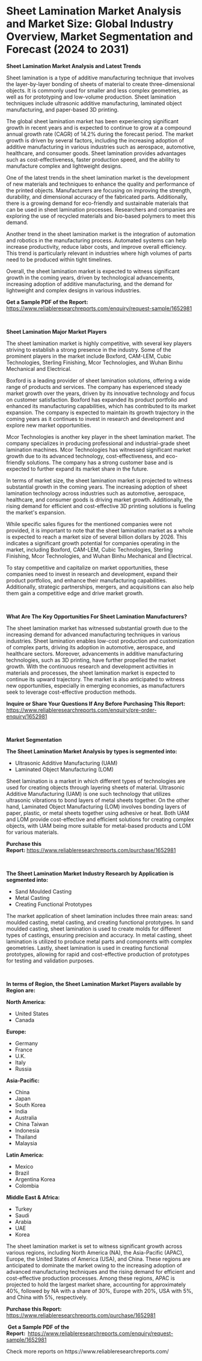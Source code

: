 <p><h1>Sheet Lamination Market Analysis and Market Size: Global Industry Overview, Market Segmentation and Forecast (2024 to 2031)</h1></p><p><strong>Sheet Lamination Market Analysis and Latest Trends</strong></p>
<p><p>Sheet lamination is a type of additive manufacturing technique that involves the layer-by-layer bonding of sheets of material to create three-dimensional objects. It is commonly used for smaller and less complex geometries, as well as for prototyping and low-volume production. Sheet lamination techniques include ultrasonic additive manufacturing, laminated object manufacturing, and paper-based 3D printing.</p><p>The global sheet lamination market has been experiencing significant growth in recent years and is expected to continue to grow at a compound annual growth rate (CAGR) of 14.2% during the forecast period. The market growth is driven by several factors, including the increasing adoption of additive manufacturing in various industries such as aerospace, automotive, healthcare, and consumer goods. Sheet lamination provides advantages such as cost-effectiveness, faster production speed, and the ability to manufacture complex and lightweight designs.</p><p>One of the latest trends in the sheet lamination market is the development of new materials and techniques to enhance the quality and performance of the printed objects. Manufacturers are focusing on improving the strength, durability, and dimensional accuracy of the fabricated parts. Additionally, there is a growing demand for eco-friendly and sustainable materials that can be used in sheet lamination processes. Researchers and companies are exploring the use of recycled materials and bio-based polymers to meet this demand.</p><p>Another trend in the sheet lamination market is the integration of automation and robotics in the manufacturing process. Automated systems can help increase productivity, reduce labor costs, and improve overall efficiency. This trend is particularly relevant in industries where high volumes of parts need to be produced within tight timelines.</p><p>Overall, the sheet lamination market is expected to witness significant growth in the coming years, driven by technological advancements, increasing adoption of additive manufacturing, and the demand for lightweight and complex designs in various industries.</p></p>
<p><strong>Get a Sample PDF of the Report:&nbsp;</strong> <a href="https://www.reliableresearchreports.com/enquiry/request-sample/1652981">https://www.reliableresearchreports.com/enquiry/request-sample/1652981</a></p>
<p>&nbsp;</p>
<p><strong>Sheet Lamination Major Market Players</strong></p>
<p><p>The sheet lamination market is highly competitive, with several key players striving to establish a strong presence in the industry. Some of the prominent players in the market include Boxford, CAM-LEM, Cubic Technologies, Sterling Finishing, Mcor Technologies, and Wuhan Binhu Mechanical and Electrical.</p><p>Boxford is a leading provider of sheet lamination solutions, offering a wide range of products and services. The company has experienced steady market growth over the years, driven by its innovative technology and focus on customer satisfaction. Boxford has expanded its product portfolio and enhanced its manufacturing capabilities, which has contributed to its market expansion. The company is expected to maintain its growth trajectory in the coming years as it continues to invest in research and development and explore new market opportunities.</p><p>Mcor Technologies is another key player in the sheet lamination market. The company specializes in producing professional and industrial-grade sheet lamination machines. Mcor Technologies has witnessed significant market growth due to its advanced technology, cost-effectiveness, and eco-friendly solutions. The company has a strong customer base and is expected to further expand its market share in the future.</p><p>In terms of market size, the sheet lamination market is projected to witness substantial growth in the coming years. The increasing adoption of sheet lamination technology across industries such as automotive, aerospace, healthcare, and consumer goods is driving market growth. Additionally, the rising demand for efficient and cost-effective 3D printing solutions is fueling the market's expansion.</p><p>While specific sales figures for the mentioned companies were not provided, it is important to note that the sheet lamination market as a whole is expected to reach a market size of several billion dollars by 2026. This indicates a significant growth potential for companies operating in the market, including Boxford, CAM-LEM, Cubic Technologies, Sterling Finishing, Mcor Technologies, and Wuhan Binhu Mechanical and Electrical.</p><p>To stay competitive and capitalize on market opportunities, these companies need to invest in research and development, expand their product portfolios, and enhance their manufacturing capabilities. Additionally, strategic partnerships, mergers, and acquisitions can also help them gain a competitive edge and drive market growth.</p></p>
<p>&nbsp;</p>
<p><strong>What Are The Key Opportunities For Sheet Lamination Manufacturers?</strong></p>
<p><p>The sheet lamination market has witnessed substantial growth due to the increasing demand for advanced manufacturing techniques in various industries. Sheet lamination enables low-cost production and customization of complex parts, driving its adoption in automotive, aerospace, and healthcare sectors. Moreover, advancements in additive manufacturing technologies, such as 3D printing, have further propelled the market growth. With the continuous research and development activities in materials and processes, the sheet lamination market is expected to continue its upward trajectory. The market is also anticipated to witness new opportunities, especially in emerging economies, as manufacturers seek to leverage cost-effective production methods.</p></p>
<p><strong>Inquire or Share Your Questions If Any Before Purchasing This Report:</strong> <a href="https://www.reliableresearchreports.com/enquiry/pre-order-enquiry/1652981">https://www.reliableresearchreports.com/enquiry/pre-order-enquiry/1652981</a></p>
<p>&nbsp;</p>
<p><strong>Market Segmentation</strong></p>
<p><strong>The Sheet Lamination Market Analysis by types is segmented into:</strong></p>
<p><ul><li>Ultrasonic Additive Manufacturing (UAM)</li><li>Laminated Object Manufacturing (LOM)</li></ul></p>
<p><p>Sheet lamination is a market in which different types of technologies are used for creating objects through layering sheets of material. Ultrasonic Additive Manufacturing (UAM) is one such technology that utilizes ultrasonic vibrations to bond layers of metal sheets together. On the other hand, Laminated Object Manufacturing (LOM) involves bonding layers of paper, plastic, or metal sheets together using adhesive or heat. Both UAM and LOM provide cost-effective and efficient solutions for creating complex objects, with UAM being more suitable for metal-based products and LOM for various materials.</p></p>
<p><strong>Purchase this Report:&nbsp;</strong><a href="https://www.reliableresearchreports.com/purchase/1652981">https://www.reliableresearchreports.com/purchase/1652981</a></p>
<p>&nbsp;</p>
<p><strong>The Sheet Lamination Market Industry Research by Application is segmented into:</strong></p>
<p><ul><li>Sand Moulded Casting</li><li>Metal Casting</li><li>Creating Functional Prototypes</li></ul></p>
<p><p>The market application of sheet lamination includes three main areas: sand moulded casting, metal casting, and creating functional prototypes. In sand moulded casting, sheet lamination is used to create molds for different types of castings, ensuring precision and accuracy. In metal casting, sheet lamination is utilized to produce metal parts and components with complex geometries. Lastly, sheet lamination is used in creating functional prototypes, allowing for rapid and cost-effective production of prototypes for testing and validation purposes.</p></p>
<p>&nbsp;</p>
<p><strong>In terms of Region, the Sheet Lamination Market Players available by Region are:</strong></p>
<p>
    <p> <strong> North America: </strong>
        <ul>
            <li>United States</li>
            <li>Canada</li>
        </ul>
        </p> 
    <p> <strong> Europe: </strong>
        <ul>
            <li>Germany</li>
            <li>France</li>
            <li>U.K.</li>
            <li>Italy</li>
            <li>Russia</li>
        </ul>
        </p> 
    <p> <strong> Asia-Pacific: </strong>
        <ul>
            <li>China</li>
            <li>Japan</li>
            <li>South Korea</li>
            <li>India</li>
            <li>Australia</li>
            <li>China Taiwan</li>
            <li>Indonesia</li>
            <li>Thailand</li>
            <li>Malaysia</li>
        </ul>
        </p> 
    <p> <strong> Latin America: </strong>
        <ul>
            <li>Mexico</li>
            <li>Brazil</li>
            <li>Argentina Korea</li>
            <li>Colombia</li>
        </ul>
        </p> 
    <p> <strong> Middle East & Africa: </strong>
        <ul>
            <li>Turkey</li>
            <li>Saudi</li>
            <li>Arabia</li>
            <li>UAE</li>
            <li>Korea</li>
        </ul>
    </p>
    </p>
<p><p>The sheet lamination market is set to witness significant growth across various regions, including North America (NA), the Asia-Pacific (APAC), Europe, the United States of America (USA), and China. These regions are anticipated to dominate the market owing to the increasing adoption of advanced manufacturing techniques and the rising demand for efficient and cost-effective production processes. Among these regions, APAC is projected to hold the largest market share, accounting for approximately 40%, followed by NA with a share of 30%, Europe with 20%, USA with 5%, and China with 5%, respectively.</p></p>
<p><strong>Purchase this Report: </strong><a href="https://www.reliableresearchreports.com/purchase/1652981">https://www.reliableresearchreports.com/purchase/1652981</a></p>
<p>&nbsp;<strong>Get a Sample PDF of the Report:&nbsp;&nbsp;</strong><a href="https://www.reliableresearchreports.com/enquiry/request-sample/1652981">https://www.reliableresearchreports.com/enquiry/request-sample/1652981</a></p>
<p><strong></strong></p>
<p>Check more reports on https://www.reliableresearchreports.com/</p>